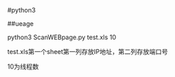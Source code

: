 #python3

##ueage  

python3 ScanWEBpage.py test.xls 10

test.xls第一个sheet第一列存放IP地址，第二列存放端口号

10为线程数
